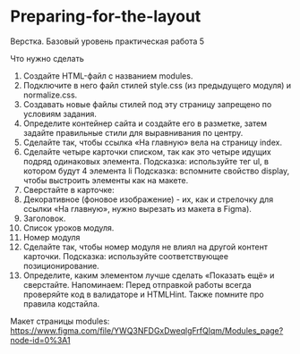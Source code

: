 # Preparing-for-the-layout
 Верстка. Базовый уровень практическая работа 5

Что нужно сделать
1. Создайте HTML-файл с названием modules. 
 1. Подключите в него файл стилей style.css (из предыдущего модуля) и normalize.css.
 2. Создавать новые файлы стилей под эту страницу запрещено по условиям задания.
2. Определите контейнер сайта и создайте его в разметке, затем задайте правильные стили для выравнивания по центру.
3. Сделайте так, чтобы ссылка «На главную» вела на страницу index. 
4. Сделайте четыре карточки списком, так как это четыре идущих подряд одинаковых элемента.
 Подсказка: используйте тег ul, в котором будут 4 элемента li
 Подсказка: вспомните свойство display, чтобы выстроить элементы как на макете.
5. Сверстайте в карточке:
  1. Декоративное (фоновое изображение) - их, как и стрелочку для ссылки «На главную», нужно вырезать из макета в Figma).
  2. Заголовок.
  3. Список уроков модуля.
  4. Номер модуля
6. Сделайте так, чтобы номер модуля не влиял на другой контент карточки.
  Подсказка: используйте соответствующее позиционирование.
7. Определите, каким элементом лучше сделать «Показать ещё» и сверстайте.
  Напоминаем: Перед отправкой работы всегда проверяйте код в валидаторе и HTMLHint. Также помните про правила кодстайла.

Макет страницы modules:
https://www.figma.com/file/YWQ3NFDGxDweqlgFrfQlqm/Modules_page?node-id=0%3A1
